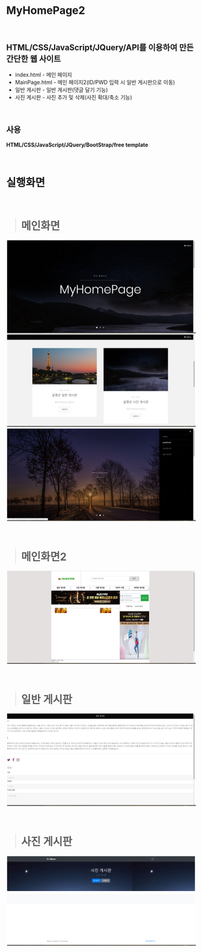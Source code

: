 MyHomePage2
==========

<br>

## HTML/CSS/JavaScript/JQuery/API를 이용하여 만든 간단한 웹 사이트

* index.html - 메인 페이지
* MainPage.html - 메인 페이지2(ID/PWD 입력 시 일반 게시판으로 이동)
* 일반 게시판 - 일반 게시판(댓글 달기 기능)
* 사진 게시판 - 사진 추가 및 삭제(사진 확대/축소 기능) 

<br>

## 사용

<b>HTML/CSS/JavaScript/JQuery/BootStrap/free template</b>

<br>

# 실행화면
<br/>

  > # 메인화면
![main1](./sam_img/K-002.png)
![main1](./sam_img/K-003.png)
![main1](./sam_img/K-004.png)

<br/>

  > # 메인화면2
![main3](./sam_img/K-006.png)


<br/>

  > # 일반 게시판
![main4](./sam_img/K-008.png)

<br/>

  > # 사진 게시판
![main2](./sam_img/K-005.png)

<br/>

